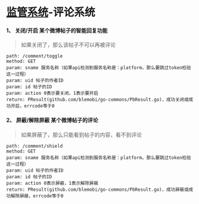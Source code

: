 # [监管系统](https://github.com/blemobi/go-platform-manager.git)-评论系统

#### 1、 关闭/开启 某个微博帖子的智能回复功能
>如果关闭了，那么该帖子不可以再被评论

	path: /comment/toggle
	method: GET
	param: sname 服务名称（如果api检测到服务名称是：platform，那么要跳过token检验这一过程）
	param: uid 帖子的作者ID
	param: id 帖子的ID
	param: action 0表示要关闭，1表示要开启
	return: PResult(github.com/blemobi/go-commons/PbResult.go)，成功关闭或成功开启，errcode等于0
	
#### 2、 屏蔽/解除屏蔽 某个微博帖子的评论
>如果屏蔽了，那么只能看到帖子的内容，看不到评论

	path: /comment/shield
	method: GET
	param: sname 服务名称（如果api检测到服务名称是：platform，那么要跳过token检验这一过程）
	param: uid 帖子的作者ID
	param: id 帖子的ID
	param: action 0表示屏蔽，1表示解除屏蔽
	return: PResult(github.com/blemobi/go-commons/PbResult.go)，成功屏蔽或成功解除屏蔽，errcode等于0
